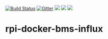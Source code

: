 [![Build Status](https://cloud.drone.io/api/badges/jamu85/rpi-docker-bms-influx/status.svg)](https://cloud.drone.io/jamu85/rpi-docker-bms-influx) [![Gitter](https://badges.gitter.im/rpi-docker-bms-influx/community.svg)](https://gitter.im/rpi-docker-bms-influx/community?utm_source=badge&utm_medium=badge&utm_campaign=pr-badge) [![](https://images.microbadger.com/badges/image/jamu85/rpi-docker-bms-influx.svg)](https://microbadger.com/images/jamu85/rpi-docker-bms-influx "Get your own image badge on microbadger.com") [![](https://images.microbadger.com/badges/version/jamu85/rpi-docker-bms-influx.svg)](https://microbadger.com/images/jamu85/rpi-docker-bms-influx "Get your own version badge on microbadger.com") [![](https://images.microbadger.com/badges/commit/jamu85/rpi-docker-bms-influx.svg)](https://microbadger.com/images/jamu85/rpi-docker-bms-influx "Get your own commit badge on microbadger.com")

# rpi-docker-bms-influx
